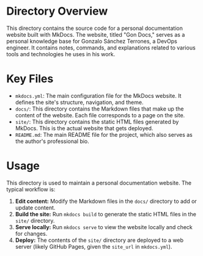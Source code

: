 # Directory Overview

This directory contains the source code for a personal documentation website built with MkDocs. The website, titled "Gon Docs," serves as a personal knowledge base for Gonzalo Sánchez Terrones, a DevOps engineer. It contains notes, commands, and explanations related to various tools and technologies he uses in his work.

# Key Files

*   `mkdocs.yml`: The main configuration file for the MkDocs website. It defines the site's structure, navigation, and theme.
*   `docs/`: This directory contains the Markdown files that make up the content of the website. Each file corresponds to a page on the site.
*   `site/`: This directory contains the static HTML files generated by MkDocs. This is the actual website that gets deployed.
*   `README.md`: The main README file for the project, which also serves as the author's professional bio.

# Usage

This directory is used to maintain a personal documentation website. The typical workflow is:

1.  **Edit content:** Modify the Markdown files in the `docs/` directory to add or update content.
2.  **Build the site:** Run `mkdocs build` to generate the static HTML files in the `site/` directory.
3.  **Serve locally:** Run `mkdocs serve` to view the website locally and check for changes.
4.  **Deploy:** The contents of the `site/` directory are deployed to a web server (likely GitHub Pages, given the `site_url` in `mkdocs.yml`).

